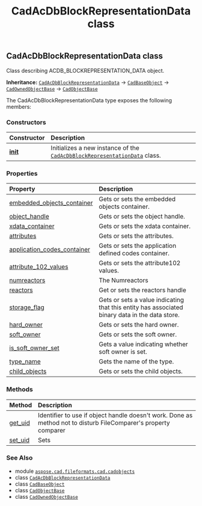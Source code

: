﻿---
title: CadAcDbBlockRepresentationData class
second_title: Aspose.CAD for Python via .NET API References
description: 
type: docs
weight: 80
url: /python-net/aspose.cad.fileformats.cad.cadobjects/cadacdbblockrepresentationdata/
is_root: false
---

## CadAcDbBlockRepresentationData class

Class describing ACDB_BLOCKREPRESENTATION_DATA object.



**Inheritance:** [`CadAcDbBlockRepresentationData`](/cad/python-net/aspose.cad.fileformats.cad.cadobjects/cadacdbblockrepresentationdata) → 
[`CadBaseObject`](/cad/python-net/aspose.cad.fileformats.cad.cadobjects/cadbaseobject) → 
[`CadOwnedObjectBase`](/cad/python-net/aspose.cad.fileformats.cad.cadobjects/cadownedobjectbase) → 
[`CadObjectBase`](/cad/python-net/aspose.cad.fileformats.cad.cadobjects/cadobjectbase)



The CadAcDbBlockRepresentationData type exposes the following members:

### Constructors
| Constructor | Description |
| :- | :- |
| [__init__](/cad/python-net/aspose.cad.fileformats.cad.cadobjects/cadacdbblockrepresentationdata/__init__/#) | Initializes a new instance of the [`CadAcDbBlockRepresentationData`](/cad/python-net/aspose.cad.fileformats.cad.cadobjects/cadacdbblockrepresentationdata) class. |


### Properties
| Property | Description |
| :- | :- |
| [embedded_objects_container](/cad/python-net/aspose.cad.fileformats.cad.cadobjects/cadacdbblockrepresentationdata/embedded_objects_container) | Gets or sets the embedded objects container. |
| [object_handle](/cad/python-net/aspose.cad.fileformats.cad.cadobjects/cadacdbblockrepresentationdata/object_handle) | Gets or sets the object handle. |
| [xdata_container](/cad/python-net/aspose.cad.fileformats.cad.cadobjects/cadacdbblockrepresentationdata/xdata_container) | Gets or sets the xdata container. |
| [attributes](/cad/python-net/aspose.cad.fileformats.cad.cadobjects/cadacdbblockrepresentationdata/attributes) | Gets or sets the attributes. |
| [application_codes_container](/cad/python-net/aspose.cad.fileformats.cad.cadobjects/cadacdbblockrepresentationdata/application_codes_container) | Gets or sets the application defined codes container. |
| [attribute_102_values](/cad/python-net/aspose.cad.fileformats.cad.cadobjects/cadacdbblockrepresentationdata/attribute_102_values) | Gets or sets the attribute102 values. |
| [numreactors](/cad/python-net/aspose.cad.fileformats.cad.cadobjects/cadacdbblockrepresentationdata/numreactors) | The Numreactors |
| [reactors](/cad/python-net/aspose.cad.fileformats.cad.cadobjects/cadacdbblockrepresentationdata/reactors) | Get or sets the reactors handle |
| [storage_flag](/cad/python-net/aspose.cad.fileformats.cad.cadobjects/cadacdbblockrepresentationdata/storage_flag) | Gets or sets a value indicating that this entity has associated binary data in the data store. |
| [hard_owner](/cad/python-net/aspose.cad.fileformats.cad.cadobjects/cadacdbblockrepresentationdata/hard_owner) | Gets or sets the hard owner. |
| [soft_owner](/cad/python-net/aspose.cad.fileformats.cad.cadobjects/cadacdbblockrepresentationdata/soft_owner) | Gets or sets the soft owner. |
| [is_soft_owner_set](/cad/python-net/aspose.cad.fileformats.cad.cadobjects/cadacdbblockrepresentationdata/is_soft_owner_set) | Gets a value indicating whether soft owner is set. |
| [type_name](/cad/python-net/aspose.cad.fileformats.cad.cadobjects/cadacdbblockrepresentationdata/type_name) | Gets the name of the type. |
| [child_objects](/cad/python-net/aspose.cad.fileformats.cad.cadobjects/cadacdbblockrepresentationdata/child_objects) | Gets or sets the child objects. |


### Methods
| Method | Description |
| :- | :- |
| [get_uid](/cad/python-net/aspose.cad.fileformats.cad.cadobjects/cadacdbblockrepresentationdata/get_uid/#) | Identifier to use if object handle doesn't work. Done as method not to disturb FileComparer's property comparer |
| [set_uid](/cad/python-net/aspose.cad.fileformats.cad.cadobjects/cadacdbblockrepresentationdata/set_uid/#str) | Sets |



### See Also
* module [`aspose.cad.fileformats.cad.cadobjects`](..)
* class [`CadAcDbBlockRepresentationData`](/cad/python-net/aspose.cad.fileformats.cad.cadobjects/cadacdbblockrepresentationdata)
* class [`CadBaseObject`](/cad/python-net/aspose.cad.fileformats.cad.cadobjects/cadbaseobject)
* class [`CadObjectBase`](/cad/python-net/aspose.cad.fileformats.cad.cadobjects/cadobjectbase)
* class [`CadOwnedObjectBase`](/cad/python-net/aspose.cad.fileformats.cad.cadobjects/cadownedobjectbase)
